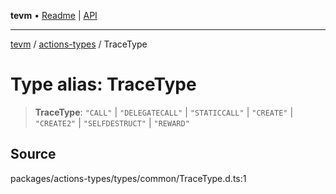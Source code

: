 **tevm** • [Readme](../../README.md) \| [API](../../modules.md)

***

[tevm](../../README.md) / [actions-types](../README.md) / TraceType

# Type alias: TraceType

> **TraceType**: `"CALL"` \| `"DELEGATECALL"` \| `"STATICCALL"` \| `"CREATE"` \| `"CREATE2"` \| `"SELFDESTRUCT"` \| `"REWARD"`

## Source

packages/actions-types/types/common/TraceType.d.ts:1
